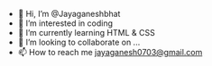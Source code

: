 - 👋 Hi, I’m @Jayaganeshbhat
- 👀 I’m interested in coding
- 🌱 I’m currently learning HTML & CSS
- 💞️ I’m looking to collaborate on ...
- 📫 How to reach me jayaganesh0703@gmail.com

<!---
Jayaganeshbhat/Jayaganeshbhat is a ✨ special ✨ repository because its `README.md` (this file) appears on your GitHub profile.
You can click the Preview link to take a look at your changes.
--->
